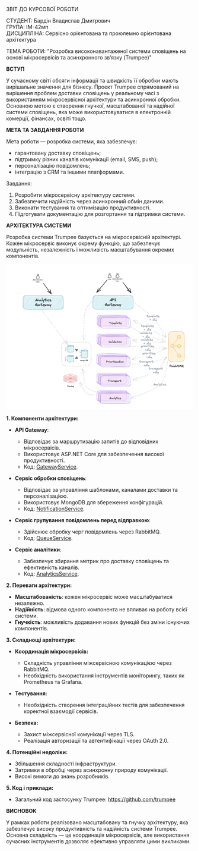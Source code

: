 ЗВІТ ДО КУРСОВОЇ РОБОТИ

СТУДЕНТ: Бардін Владислав Дмитрович  
ГРУПА: ІМ-42мп  
ДИСЦИПЛІНА: Сервісно орієнтована та проюлемно орієнтована архітектура

ТЕМА РОБОТИ: "Розробка високонавантаженої системи сповіщень на основі мікросервісів та асинхронного зв’язку (Trumpee)"

**ВСТУП**

У сучасному світі обсяги інформації та швидкість її обробки мають вирішальне значення для бізнесу. Проєкт Trumpee спрямований на вирішення проблем доставки сповіщень у реальному часі з використанням мікросервісної архітектури та асинхронної обробки. Основною метою є створення гнучкої, масштабованої та надійної системи сповіщень, яка може використовуватися в електронній комерції, фінансах, освіті тощо.

**МЕТА ТА ЗАВДАННЯ РОБОТИ**

Мета роботи — розробка системи, яка забезпечує:
- гарантовану доставку сповіщень;
- підтримку різних каналів комунікації (email, SMS, push);
- персоналізацію повідомлень;
- інтеграцію з CRM та іншими платформами.

Завдання:
1. Розробити мікросервісну архітектуру системи.
2. Забезпечити надійність через асинхронний обмін даними.
3. Виконати тестування та оптимізацію продуктивності.
4. Підготувати документацію для розгортання та підтримки системи.

**АРХІТЕКТУРА СИСТЕМИ**

Розробка системи Trumpee базується на мікросервісній архітектурі. Кожен мікросервіс виконує окрему функцію, що забезпечує модульність, незалежність і можливість масштабування окремих компонентів.

![img.png](arch.png)

**1. Компоненти архітектури:**

- **API Gateway**:
    - Відповідає за маршрутизацію запитів до відповідних мікросервісів.
    - Використовує ASP.NET Core для забезпечення високої продуктивності.
    - Код: [GatewayService](https://github.com/trumpee/GatewayService).

- **Сервіс обробки сповіщень**:
    - Відповідає за управління шаблонами, каналами доставки та персоналізацією.
    - Використовує MongoDB для збереження конфігурацій.
    - Код: [NotificationService](https://github.com/trumpee/TemplateService).

- **Сервіс групування повідомлень перед відправкою**:
    - Здійснює обробку черг повідомлень через RabbitMQ.
    - Код: [QueueService](https://github.com/trumpee/TransportService).

- **Сервіс аналітики**:
    - Забезпечує збирання метрик про доставку сповіщень та ефективність каналів.
    - Код: [AnalyticsService](https://github.com/trumpee/AnalyticsService).

**2. Переваги архітектури:**

- **Масштабованість**: кожен мікросервіс може масштабуватися незалежно.
- **Надійність**: відмова одного компонента не впливає на роботу всієї системи.
- **Гнучкість**: можливість додавання нових функцій без зміни існуючих компонентів.

**3. Складнощі архітектури:**

- **Координація мікросервісів:**
    - Складність управління міжсервісною комунікацією через RabbitMQ.
    - Необхідність використання інструментів моніторингу, таких як Prometheus та Grafana.

- **Тестування:**
    - Необхідність створення інтеграційних тестів для забезпечення коректної взаємодії сервісів.

- **Безпека:**
    - Захист міжсервісної комунікації через TLS.
    - Реалізація авторизації та автентифікації через OAuth 2.0.

**4. Потенційні недоліки:**

- Збільшення складності інфраструктури.
- Затримки в обробці через асинхронну природу комунікації.
- Високі вимоги до знань розробників.

**5. Код і приклади:**

- Загальний код застосунку Trumpee: https://github.com/trumpee

**ВИСНОВОК**

У рамках роботи реалізовано масштабовану та гнучку архітектуру, яка забезпечує високу продуктивність та надійність системи Trumpee. Основна складність — це координація мікросервісів, але використання сучасних інструментів дозволяє ефективно управляти цими викликами.

